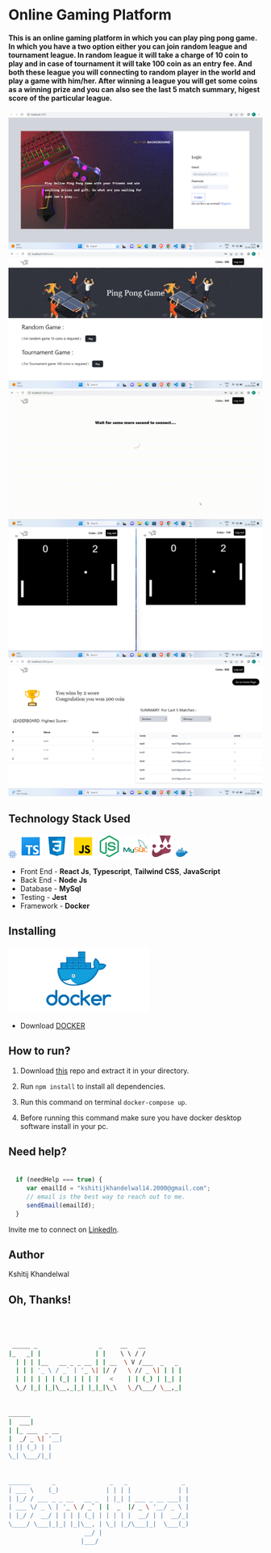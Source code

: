 # Online Gaming Platform


#### This is an online gaming platform in which you can play ping pong game. In which you have a two option either you can join random league and tournament league. In random league it will take a charge of 10 coin to play and in case of tournament it will take 100 coin as an entry fee. And both these league you will connecting to random player in the world and play a game with him/her. After winning a league you will get some coins as a winning prize and you can also see the last 5 match summary, higest score of the particular league.



![Online Gaming Platform](client/images/login_page.png)
![Online Gaming Platform](client/images/home_page.png)
![Online Gaming Platform](client/images/loading.gif)
![Online Gaming Platform](client/images/gameing.png)
![Online Gaming Platform](client/images/winning_Page.png)


## Technology Stack Used

![React Js](client/images/icons8-react-16.png) 
![Typescript](client/images/icons8-typescript-48.png)
![Tailwind CSS](client/images/icons8-css-48.png)
![JavaScript](client/images/icons8-javascript-48.png)
![Node Js](client/images/icons8-nodejs-48.png) 
![MYSQL](client/images/icons8-mysql-48.png) 
![Jest](client/images/icons8-jest-can-collect-code-coverage-information-from-entire-projects-48.png) 
![Docker](client/images/icons8-docker-logo-24.png) 


- Front End - **React Js**, **Typescript**, **Tailwind CSS**, **JavaScript**
- Back End - **Node Js**
- Database - **MySql**
- Testing -  **Jest**
- Framework - **Docker**


## Installing 

[![Docker](client/images//docker.png)](https://hub.docker.com/_/docker)

- Download [DOCKER](https://hub.docker.com/_/docker)


## How to run?

1. Download [this](https://github.com/kshitij1410/Online-Gaming-Platform) repo and extract it in your directory. 

2. Run `npm install` to install all dependencies.

3. Run this command on terminal `docker-compose up`.

4. Before running this command make sure you have docker desktop software install in your pc. 


## Need help?

```javascript

  if (needHelp === true) {
     var emailId = "kshitijkhandelwal14.2000@gmail.com";
     // email is the best way to reach out to me.
     sendEmail(emailId);
  }

```

Invite me to connect on [LinkedIn](https://www.linkedin.com/in/kshitij-khandelwal-716b741b2/).


## Author

Kshitij Khandelwal


## Oh, Thanks!

```bash



 _____ _                 _     __   __            
|_   _| |               | |    \ \ / /            
  | | | |__   __ _ _ __ | | __  \ V /___  _   _   
  | | | '_ \ / _` | '_ \| |/ /   \ // _ \| | | |  
  | | | | | | (_| | | | |   <    | | (_) | |_| |  
  \_/ |_| |_|\__,_|_| |_|_|\_\   \_/\___/ \__,_|  
                                                  
                                                  
______                                            
|  ___|                                           
| |_ ___  _ __                                    
|  _/ _ \| '__|                                   
| || (_) | |                                      
\_| \___/|_|                                      
                                                  
                                                  
______      _               _   _               _ 
| ___ \    (_)             | | | |             | |
| |_/ / ___ _ _ __   __ _  | |_| | ___ _ __ ___| |
| ___ \/ _ \ | '_ \ / _` | |  _  |/ _ \ '__/ _ \ |
| |_/ /  __/ | | | | (_| | | | | |  __/ | |  __/_|
\____/ \___|_|_| |_|\__, | \_| |_/\___|_|  \___(_)
                     __/ |                        
                    |___/                         

 


```
